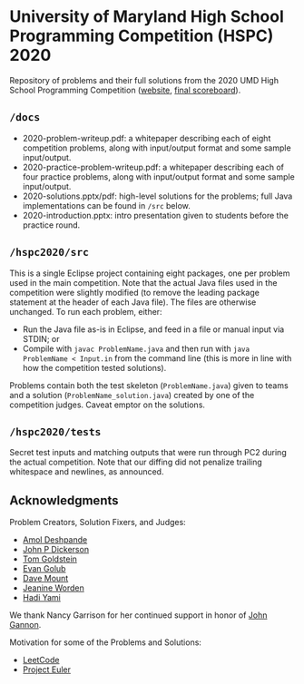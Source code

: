 # University of Maryland High School Programming Competition (HSPC) 2020
Repository of problems and their full solutions from the 2020 UMD High School Programming Competition ([website](http://www.cs.umd.edu/Outreach/hsContest20/), [final scoreboard](http://contest.cs.umd.edu/hscontest/summary.html)).  

## `/docs`
* 2020-problem-writeup.pdf: a whitepaper describing each of eight competition problems, along with input/output format and some sample input/output.
* 2020-practice-problem-writeup.pdf: a whitepaper describing each of four practice problems, along with input/output format and some sample input/output.
* 2020-solutions.pptx/pdf: high-level solutions for the problems; full Java implementations can be found in `/src` below.
* 2020-introduction.pptx: intro presentation given to students before the practice round.

## `/hspc2020/src`
This is a single Eclipse project containing eight packages, one per problem used in the main competition.  Note that the actual Java files used in the competition were slightly modified (to remove the leading package statement at the header of each Java file).  The files are otherwise unchanged.  To run each problem, either:

* Run the Java file as-is in Eclipse, and feed in a file or manual input via STDIN; or
* Compile with `javac ProblemName.java` and then run with `java ProblemName < Input.in` from the command line (this is more in line with how the competition tested solutions).

Problems contain both the test skeleton (`ProblemName.java`) given to teams and a solution (`ProblemName_solution.java`) created by one of the competition judges.  Caveat emptor on the solutions.

## `/hspc2020/tests`
Secret test inputs and matching outputs that were run through PC2 during the actual competition.  Note that our diffing did not penalize trailing whitespace and newlines, as announced.

## Acknowledgments

Problem Creators, Solution Fixers, and Judges:

* [Amol Deshpande](http://www.cs.umd.edu/~amol/)
* [John P Dickerson](http://jpdickerson.com/)
* [Tom Goldstein](https://www.cs.umd.edu/~tomg/)
* [Evan Golub](http://www.cs.umd.edu/~egolub/professional.shtml)
* [Dave Mount](http://www.cs.umd.edu/users/mount/)
* [Jeanine Worden](https://www.cs.umd.edu/people/jworden)
* [Hadi Yami](https://sites.google.com/view/hadiyami)

We thank Nancy Garrison for her continued support in honor of [John Gannon](https://en.wikipedia.org/wiki/John_D._Gannon).

Motivation for some of the Problems and Solutions:

* [LeetCode](https://leetcode.com/)
* [Project Euler](https://projecteuler.net)
